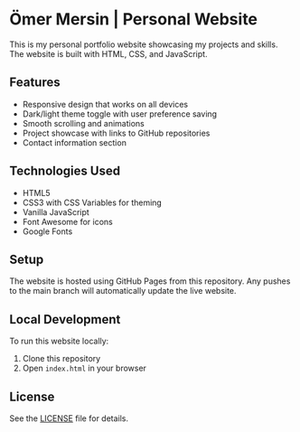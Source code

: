 # Ömer Mersin | Personal Website

This is my personal portfolio website showcasing my projects and skills. The website is built with HTML, CSS, and JavaScript.

## Features

- Responsive design that works on all devices
- Dark/light theme toggle with user preference saving
- Smooth scrolling and animations
- Project showcase with links to GitHub repositories
- Contact information section

## Technologies Used

- HTML5
- CSS3 with CSS Variables for theming
- Vanilla JavaScript
- Font Awesome for icons
- Google Fonts

## Setup

The website is hosted using GitHub Pages from this repository. Any pushes to the main branch will automatically update the live website.

## Local Development

To run this website locally:

1. Clone this repository
2. Open `index.html` in your browser

## License

See the [LICENSE](LICENSE) file for details.
